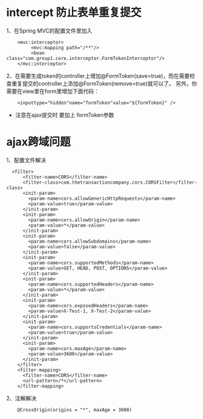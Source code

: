 # intercept 防止表单重复提交

1、在Spring MVC的配置文件里加入

        <mvc:interceptor>
             <mvc:mapping path="/**"/>
             <bean class="com.group1.core.interceptor.FormTokenInterceptor"/>
        </mvc:interceptor>

2、在需要生成token的controller上增加@FormToken(save=true)，而在需要检查重复提交的controller上添加@FormToken(remove=true)就可以了。
另外，你需要在view里在form里增加下面代码：

        <inputtype="hidden"name="formToken"value="${formToken}" />
        
- 注意在ajax提交时 要加上 formToken参数

#  ajax跨域问题

1、配置文件解决

      <filter>
          <filter-name>CORS</filter-name>
          <filter-class>com.thetransactioncompany.cors.CORSFilter</filter-class>
          <init-param>
            <param-name>cors.allowGenericHttpRequests</param-name>
            <param-value>true</param-value>
          </init-param>
          <init-param>
            <param-name>cors.allowOrigin</param-name>
            <param-value>*</param-value>
          </init-param>
          <init-param>
            <param-name>cors.allowSubdomains</param-name>
            <param-value>false</param-value>
          </init-param>
          <init-param>
            <param-name>cors.supportedMethods</param-name>
            <param-value>GET, HEAD, POST, OPTIONS</param-value>
          </init-param>
          <init-param>
            <param-name>cors.supportedHeaders</param-name>
            <param-value>*</param-value>
          </init-param>
          <init-param>
            <param-name>cors.exposedHeaders</param-name>
            <param-value>X-Test-1, X-Test-2</param-value>
          </init-param>
          <init-param>
            <param-name>cors.supportsCredentials</param-name>
            <param-value>true</param-value>
          </init-param>
          <init-param>
            <param-name>cors.maxAge</param-name>
            <param-value>3600</param-value>
          </init-param>
        </filter>
        <filter-mapping>
          <filter-name>CORS</filter-name>
          <url-pattern>/*</url-pattern>
        </filter-mapping>
         
2、注解解决

        @CrossOrigin(origins = "*", maxAge = 3600)